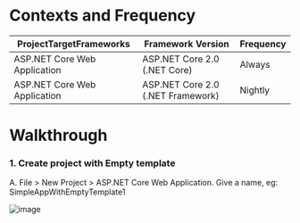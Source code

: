 # Contexts and Frequency

| ProjectTargetFrameworks           | Framework Version                   | Frequency  |
| --------------------------------- | ----------------------------------- | ---------- |
| ASP.NET Core Web Application      | ASP.NET Core 2.0 (.NET Core)        | Always     |
| ASP.NET Core Web Application      | ASP.NET Core 2.0 (.NET Framework)   | Nightly    |

# Walkthrough

### 1. Create project with Empty template

A. File > New Project > ASP.NET Core Web Application. Give a name, eg: SimpleAppWithEmptyTemplate1

![image](https://user-images.githubusercontent.com/1720189/30765691-d5490fc6-9fa5-11e7-9b6b-3006f4cf07d3.png)

